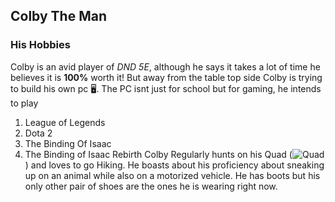 ## Colby The Man
### His Hobbies

  Colby is an avid player of *DND 5E*, although he says it takes a lot of time he believes it is **100%** worth it! But away from the table top side Colby is trying to build his own pc :desktop_computer:. The PC isnt just for school but for gaming, he intends to play 
  1. League of Legends
  2. Dota 2
  3. The Binding Of Isaac
   3. The Binding of Isaac Rebirth
  Colby Regularly hunts on his Quad (![Quad](https://www.razor.com/wp-content/uploads/2018/01/dirtquad_bk_product.png)) and loves to go Hiking. He boasts about his proficiency about sneaking up on an animal while also on a motorized vehicle. He has boots but his only other pair of shoes are the ones he is wearing right now.
